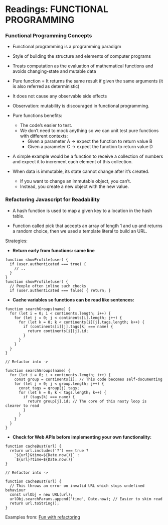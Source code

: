 # Readings: FUNCTIONAL PROGRAMMING

### Functional Programming Concepts

+ Functional programming is a programming paradigm
+ Style of building the structure and elements of computer programs
+ Treats computation as the evaluation of mathematical functions and avoids changing-state and mutable data

+ Pure function = It returns the same result if given the same arguments (it is also referred as deterministic)

+ It does not cause any observable side effects

+ Observation: mutability is discouraged in functional programming.

+ Pure functions benefits:
  + The code’s easier to test. 
  + We don’t need to mock anything so we can unit test pure functions with different contexts:
    + Given a parameter A → expect the function to return value B
    + Given a parameter C → expect the function to return value D

+ A simple example would be a function to receive a collection of numbers and expect it to increment each element of this collection.

+ When data is immutable, its state cannot change after it’s created. 
    + If you want to change an immutable object, you can’t. 
    + Instead, you create a new object with the new value.

### Refactoring Javascript for Readability


+ A hash function is used to map a given key to a location in the hash table.

+ Function called pick that accepts an array of length 1 and up and returns a random choice, then we used a template literal to build an URL.

Strategies:

+ **Return early from functions: same line**
```
function showProfile(user) {
  if (user.authenticated === true) {
    // ..
  }
}
function showProfile(user) {
  // People often inline such checks
  if (user.authenticated === false) { return; }
  ```
+ **Cache variables so functions can be read like sentences:**
```
function searchGroups(name) {
  for (let i = 0; i < continents.length; i++) {
    for (let j = 0; j < continents[i].length; j++) {
      for (let k = 0; k < continents[i][j].tags.length; k++) {
        if (continents[i][j].tags[k] === name) {
          return continents[i][j].id;
        }
      }
    }
  }
}

// Refactor into ->

function searchGroups(name) {
  for (let i = 0; i < continents.length; i++) {
    const group = continents[i]; // This code becomes self-documenting
    for (let j = 0; j < group.length; j++) {
      const tags = group[j].tags;
      for (let k = 0; k < tags.length; k++) {
        if (tags[k] === name) {
          return group[j].id; // The core of this nasty loop is clearer to read
        }
      }
    }
  }
}
```
+ **Check for Web APIs before implementing your own functionality:**
```
function cacheBust(url) {
  return url.includes('?') === true ?
    `${url}&time=${Date.now()}` :
    `${url}?time=${Date.now()}`
}

// Refactor into ->

function cacheBust(url) {
  // This throws an error on invalid URL which stops undefined behaviour
  const urlObj = new URL(url);
  urlObj.searchParams.append('time', Date.now); // Easier to skim read
  return url.toString();
}
```

Examples from: [Fun with refactoring](https://dev.to/healeycodes/refactoring-javascript-for-performance-and-readability-with-examples-1hec)
